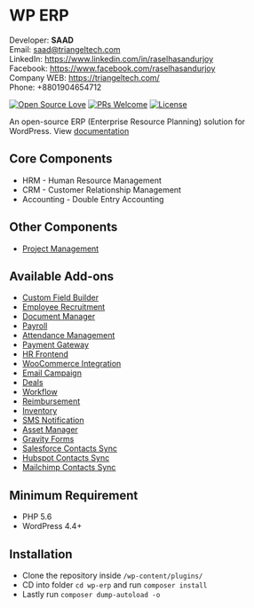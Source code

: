 # WP ERP

Developer: <b>SAAD</b> <br>
Email: saad@triangeltech.com<br>
LinkedIn: https://www.linkedin.com/in/raselhasandurjoy<br>
Facebook: https://www.facebook.com/raselhasandurjoy<br>
Company WEB: https://triangeltech.com/ <br>
Phone: +8801904654712<br>

[![Open Source Love](https://badges.frapsoft.com/os/v2/open-source.svg?v=102)](https://github.com/raselhasandurjoy/Android-TV-Live-Stream)
[![PRs Welcome](https://img.shields.io/badge/PRs-welcome-brightgreen.svg?style=flat-square)](http://makeapullrequest.com)
[![License](https://img.shields.io/badge/License-Apache%202.0-blue.svg)](https://opensource.org/licenses/Apache-2.0)

An open-source ERP (Enterprise Resource Planning) solution for WordPress. View [documentation](https://wperp.com/documentation/?utm_medium=referral&utm_source=github&utm_campaign=WP+ERP+Readme&utm_content=Home+Page)

## Core Components

* HRM - Human Resource Management
* CRM - Customer Relationship Management
* Accounting - Double Entry Accounting

## Other Components

* [Project Management](https://wedevs.com/wp-project-manager-pro/?utm_medium=referral&utm_source=github&utm_campaign=WP+ERP+Readme&utm_content=WP+Project+Manager)

## Available Add-ons

* [Custom Field Builder](https://wperp.com/downloads/custom-field-builder/?utm_medium=referral&utm_source=github&utm_campaign=WP+ERP+Readme&utm_content=custom+field+builder)
* [Employee Recruitment](https://wperp.com/downloads/recruitment/?utm_medium=referral&utm_source=github&utm_campaign=WP+ERP+Readme&utm_content=recruitment)
* [Document Manager](https://wperp.com/downloads/document-manager/?utm_medium=referral&utm_source=github&utm_campaign=WP+ERP+Readme&utm_content=document+manager)
* [Payroll](https://wperp.com/downloads/payroll/?utm_medium=referral&utm_source=github&utm_campaign=WP+ERP+Readme&utm_content=payroll)
* [Attendance Management](https://wperp.com/downloads/attendance/?utm_medium=referral&utm_source=github&utm_campaign=WP+ERP+Readme&utm_content=attendance)
* [Payment Gateway](https://wperp.com/downloads/payment-gateway/?utm_medium=referral&utm_source=github&utm_campaign=WP+ERP+Readme&utm_content=payment+gateway)
* [HR Frontend](https://wperp.com/downloads/hr-frontend/?utm_medium=referral&utm_source=github&utm_campaign=WP+ERP+Readme&utm_content=hr-frontend)
* [WooCommerce Integration](https://wperp.com/downloads/woocommerce/?utm_medium=referral&utm_source=github&utm_campaign=WP+ERP+Readme&utm_content=woocommerce)
* [Email Campaign](https://wperp.com/downloads/wp-erp-email-campaign/?utm_medium=referral&utm_source=github&utm_campaign=WP+ERP+Readme&utm_content=wp+erp+email+campaign)
* [Deals](https://wperp.com/downloads/deals/?utm_medium=referral&utm_source=github&utm_campaign=WP+ERP+Readme&utm_content=deals)
* [Workflow](https://wperp.com/downloads/workflow/?utm_medium=referral&utm_source=github&utm_campaign=WP+ERP+Readme&utm_content=workflow)
* [Reimbursement](https://wperp.com/downloads/reimbursement/?utm_medium=referral&utm_source=github&utm_campaign=WP+ERP+Readme&utm_content=reimbursement)
* [Inventory](https://wperp.com/downloads/inventory/?utm_medium=referral&utm_source=github&utm_campaign=WP+ERP+Readme&utm_content=inventory)
* [SMS Notification](https://wperp.com/downloads/sms-notification/?utm_medium=referral&utm_source=github&utm_campaign=WP+ERP+Readme&utm_content=sms+notification)
* [Asset Manager](https://wperp.com/downloads/asset-manager/?utm_medium=referral&utm_source=github&utm_campaign=WP+ERP+Readme&utm_content=asset+manager)
* [Gravity Forms](https://wperp.com/downloads/crm-gravity-forms/?utm_medium=referral&utm_source=github&utm_campaign=WP+ERP+Readme&utm_content=crm+gravity+forms)
* [Salesforce Contacts Sync](https://wperp.com/downloads/salesforce-contact-sync/?utm_medium=referral&utm_source=github&utm_campaign=WP+ERP+Readme&utm_content=salesforce+contact+sync)
* [Hubspot Contacts Sync](https://wperp.com/downloads/hubspot-contacts-sync/?utm_medium=referral&utm_source=github&utm_campaign=WP+ERP+Readme&utm_content=hubspot+contacts+sync)
* [Mailchimp Contacts Sync](https://wperp.com/downloads/mailchimp-contacts-sync/?utm_medium=referral&utm_source=github&utm_campaign=WP+ERP+Readme&utm_content=mailchimp+contacts+sync)

## Minimum Requirement
 - PHP 5.6
 - WordPress 4.4+

## Installation

* Clone the repository inside `/wp-content/plugins/`
* CD into folder `cd wp-erp` and run `composer install`
* Lastly run `composer dump-autoload -o`

